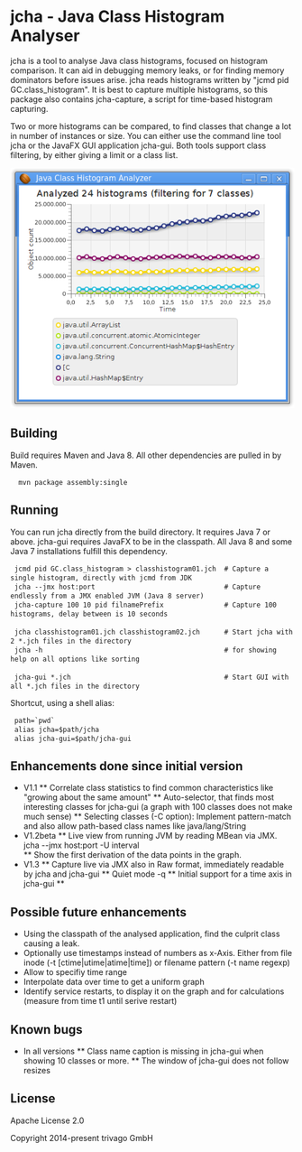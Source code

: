 # jcha - Java Class Histogram Analyser

jcha is a tool to analyse Java class histograms, focused on histogram comparison.
It can aid in debugging memory leaks, or for finding memory dominators before issues arise.
jcha reads histograms written by "jcmd pid GC.class_histogram". It is best to
capture multiple histograms, so this package also contains jcha-capture, a script for
time-based histogram capturing.

Two or more histograms can be compared, to find classes that change a lot in number of instances
or size. You can either use the command line tool jcha  or the JavaFX GUI application jcha-gui.
Both tools support class filtering, by either giving a limit or a class list.

![GUI screenshot](screenshots/jcha-gui.png "The JavaFX application jcha-gui")



## Building
Build requires Maven and Java 8. All other dependencies are pulled in by Maven.
```
  mvn package assembly:single
```


## Running
You can run jcha directly from the build directory. It requires Java 7 or above.
jcha-gui requires JavaFX to be in the classpath. All Java 8 and some Java 7 installations fulfill this dependency.
```
 jcmd pid GC.class_histogram > classhistogram01.jch  # Capture a single histogram, directly with jcmd from JDK
 jcha --jmx host:port                                # Capture endlessly from a JMX enabled JVM (Java 8 server)
 jcha-capture 100 10 pid filnamePrefix               # Capture 100 histograms, delay between is 10 seconds

 jcha classhistogram01.jch classhistogram02.jch      # Start jcha with 2 *.jch files in the directory
 jcha -h                                             # for showing help on all options like sorting
 
 jcha-gui *.jch                                      # Start GUI with all *.jch files in the directory
```

Shortcut, using a shell alias:
```
 path=`pwd`
 alias jcha=$path/jcha
 alias jcha-gui=$path/jcha-gui
```

## Enhancements done since initial version
 * V1.1
 ** Correlate class statistics to find common characteristics like "growing about the same amount"
 ** Auto-selector, that finds most interesting classes for jcha-gui (a graph with 100 classes does not make much sense)
 ** Selecting classes (-C option): Implement pattern-match and also allow path-based class names like java/lang/String
 * V1.2beta
 ** Live view from running JVM by reading MBean via JMX.
     jcha --jmx host:port -U interval   
 ** Show the first derivation of the data points in the graph.
 * V1.3
 ** Capture live via JMX also in Raw format, immediately readable by jcha and jcha-gui 
 ** Quiet mode -q
 ** Initial support for a time axis in jcha-gui
 **
  
## Possible future enhancements
 * Using the classpath of the analysed application, find the culprit class causing a leak.
 * Optionally use timestamps instead of numbers as x-Axis. Either from file inode (-t [ctime|utime|atime|time])
   or filename pattern (-t name regexp)
 * Allow to specifiy time range
 * Interpolate data over time to get a uniform graph
 * Identify service restarts, to display it on the graph and for calculations (measure from time t1 until serive restart)

## Known bugs
 * In all versions
 ** Class name caption is missing in jcha-gui when showing 10 classes or more. 
 ** The window of jcha-gui does not follow resizes

## License
Apache License 2.0

Copyright 2014-present trivago GmbH


